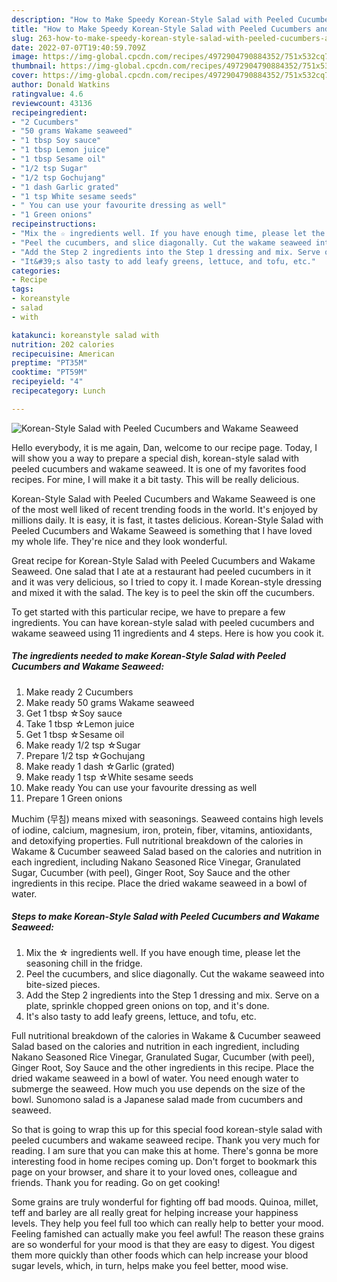 ```yaml
---
description: "How to Make Speedy Korean-Style Salad with Peeled Cucumbers and Wakame Seaweed"
title: "How to Make Speedy Korean-Style Salad with Peeled Cucumbers and Wakame Seaweed"
slug: 263-how-to-make-speedy-korean-style-salad-with-peeled-cucumbers-and-wakame-seaweed
date: 2022-07-07T19:40:59.709Z
image: https://img-global.cpcdn.com/recipes/4972904790884352/751x532cq70/korean-style-salad-with-peeled-cucumbers-and-wakame-seaweed-recipe-main-photo.jpg
thumbnail: https://img-global.cpcdn.com/recipes/4972904790884352/751x532cq70/korean-style-salad-with-peeled-cucumbers-and-wakame-seaweed-recipe-main-photo.jpg
cover: https://img-global.cpcdn.com/recipes/4972904790884352/751x532cq70/korean-style-salad-with-peeled-cucumbers-and-wakame-seaweed-recipe-main-photo.jpg
author: Donald Watkins
ratingvalue: 4.6
reviewcount: 43136
recipeingredient:
- "2 Cucumbers"
- "50 grams Wakame seaweed"
- "1 tbsp Soy sauce"
- "1 tbsp Lemon juice"
- "1 tbsp Sesame oil"
- "1/2 tsp Sugar"
- "1/2 tsp Gochujang"
- "1 dash Garlic grated"
- "1 tsp White sesame seeds"
- " You can use your favourite dressing as well"
- "1 Green onions"
recipeinstructions:
- "Mix the ☆ ingredients well. If you have enough time, please let the seasoning chill in the fridge."
- "Peel the cucumbers, and slice diagonally. Cut the wakame seaweed into bite-sized pieces."
- "Add the Step 2 ingredients into the Step 1 dressing and mix. Serve on a plate, sprinkle chopped green onions on top, and it&#39;s done."
- "It&#39;s also tasty to add leafy greens, lettuce, and tofu, etc."
categories:
- Recipe
tags:
- koreanstyle
- salad
- with

katakunci: koreanstyle salad with 
nutrition: 202 calories
recipecuisine: American
preptime: "PT35M"
cooktime: "PT59M"
recipeyield: "4"
recipecategory: Lunch

---
```



![Korean-Style Salad with Peeled Cucumbers and Wakame Seaweed](https://img-global.cpcdn.com/recipes/4972904790884352/751x532cq70/korean-style-salad-with-peeled-cucumbers-and-wakame-seaweed-recipe-main-photo.jpg)

Hello everybody, it is me again, Dan, welcome to our recipe page. Today, I will show you a way to prepare a special dish, korean-style salad with peeled cucumbers and wakame seaweed. It is one of my favorites food recipes. For mine, I will make it a bit tasty. This will be really delicious.

Korean-Style Salad with Peeled Cucumbers and Wakame Seaweed is one of the most well liked of recent trending foods in the world. It's enjoyed by millions daily. It is easy, it is fast, it tastes delicious. Korean-Style Salad with Peeled Cucumbers and Wakame Seaweed is something that I have loved my whole life. They're nice and they look wonderful.

Great recipe for Korean-Style Salad with Peeled Cucumbers and Wakame Seaweed. One salad that I ate at a restaurant had peeled cucumbers in it and it was very delicious, so I tried to copy it. I made Korean-style dressing and mixed it with the salad. The key is to peel the skin off the cucumbers.


To get started with this particular recipe, we have to prepare a few ingredients. You can have korean-style salad with peeled cucumbers and wakame seaweed using 11 ingredients and 4 steps. Here is how you cook it.

<!--inarticleads1-->

##### The ingredients needed to make Korean-Style Salad with Peeled Cucumbers and Wakame Seaweed:

1. Make ready 2 Cucumbers
1. Make ready 50 grams Wakame seaweed
1. Get 1 tbsp ☆Soy sauce
1. Take 1 tbsp ☆Lemon juice
1. Get 1 tbsp ☆Sesame oil
1. Make ready 1/2 tsp ☆Sugar
1. Prepare 1/2 tsp ☆Gochujang
1. Make ready 1 dash ☆Garlic (grated)
1. Make ready 1 tsp ☆White sesame seeds
1. Make ready  You can use your favourite dressing as well
1. Prepare 1 Green onions


Muchim (무침) means mixed with seasonings. Seaweed contains high levels of iodine, calcium, magnesium, iron, protein, fiber, vitamins, antioxidants, and detoxifying properties. Full nutritional breakdown of the calories in Wakame &amp; Cucumber seaweed Salad based on the calories and nutrition in each ingredient, including Nakano Seasoned Rice Vinegar, Granulated Sugar, Cucumber (with peel), Ginger Root, Soy Sauce and the other ingredients in this recipe. Place the dried wakame seaweed in a bowl of water. 

<!--inarticleads2-->

##### Steps to make Korean-Style Salad with Peeled Cucumbers and Wakame Seaweed:

1. Mix the ☆ ingredients well. If you have enough time, please let the seasoning chill in the fridge.
1. Peel the cucumbers, and slice diagonally. Cut the wakame seaweed into bite-sized pieces.
1. Add the Step 2 ingredients into the Step 1 dressing and mix. Serve on a plate, sprinkle chopped green onions on top, and it&#39;s done.
1. It&#39;s also tasty to add leafy greens, lettuce, and tofu, etc.


Full nutritional breakdown of the calories in Wakame &amp; Cucumber seaweed Salad based on the calories and nutrition in each ingredient, including Nakano Seasoned Rice Vinegar, Granulated Sugar, Cucumber (with peel), Ginger Root, Soy Sauce and the other ingredients in this recipe. Place the dried wakame seaweed in a bowl of water. You need enough water to submerge the seaweed. How much you use depends on the size of the bowl. Sunomono salad is a Japanese salad made from cucumbers and seaweed. 

So that is going to wrap this up for this special food korean-style salad with peeled cucumbers and wakame seaweed recipe. Thank you very much for reading. I am sure that you can make this at home. There's gonna be more interesting food in home recipes coming up. Don't forget to bookmark this page on your browser, and share it to your loved ones, colleague and friends. Thank you for reading. Go on get cooking!

Some grains are truly wonderful for fighting off bad moods. Quinoa, millet, teff and barley are all really great for helping increase your happiness levels. They help you feel full too which can really help to better your mood. Feeling famished can actually make you feel awful! The reason these grains are so wonderful for your mood is that they are easy to digest. You digest them more quickly than other foods which can help increase your blood sugar levels, which, in turn, helps make you feel better, mood wise.
